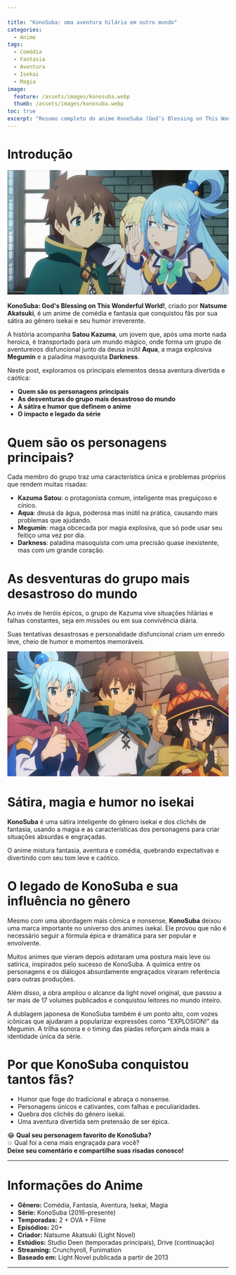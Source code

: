 ```yaml
---

title: "KonoSuba: uma aventura hilária em outro mundo"
categories:
  - Anime
tags:
  - Comédia
  - Fantasia
  - Aventura
  - Isekai
  - Magia
image:
  feature: /assets/images/konosuba.webp
  thumb: /assets/images/konosuba.webp
toc: true
excerpt: "Resumo completo do anime KonoSuba (God’s Blessing on This Wonderful World!). Uma sátira hilária do gênero isekai, com personagens caóticos, magia e situações absurdas."
---
```


# Introdução

![KonoSuba - Kazuma, Aqua, Megumin e Darkness](/assets/images/konosuba.webp)

**KonoSuba: God's Blessing on This Wonderful World!**, criado por **Natsume Akatsuki**, é um anime de comédia e fantasia que conquistou fãs por sua sátira ao gênero isekai e seu humor irreverente.

A história acompanha **Satou Kazuma**, um jovem que, após uma morte nada heroica, é transportado para um mundo mágico, onde forma um grupo de aventureiros disfuncional junto da deusa inútil **Aqua**, a maga explosiva **Megumin** e a paladina masoquista **Darkness**.

Neste post, exploramos os principais elementos dessa aventura divertida e caótica:

- **Quem são os personagens principais**  
- **As desventuras do grupo mais desastroso do mundo**  
- **A sátira e humor que definem o anime**  
- **O impacto e legado da série**  

# Quem são os personagens principais?

Cada membro do grupo traz uma característica única e problemas próprios que rendem muitas risadas:

- **Kazuma Satou**: o protagonista comum, inteligente mas preguiçoso e cínico.  
- **Aqua**: deusa da água, poderosa mas inútil na prática, causando mais problemas que ajudando.  
- **Megumin**: maga obcecada por magia explosiva, que só pode usar seu feitiço uma vez por dia.  
- **Darkness**: paladina masoquista com uma precisão quase inexistente, mas com um grande coração.

# As desventuras do grupo mais desastroso do mundo

Ao invés de heróis épicos, o grupo de Kazuma vive situações hilárias e falhas constantes, seja em missões ou em sua convivência diária.  

Suas tentativas desastrosas e personalidade disfuncional criam um enredo leve, cheio de humor e momentos memoráveis.

![O grupo disfuncional de KonoSuba](/assets/images/konosuba2.webp)

# Sátira, magia e humor no isekai

**KonoSuba** é uma sátira inteligente do gênero isekai e dos clichês de fantasia, usando a magia e as características dos personagens para criar situações absurdas e engraçadas.  

O anime mistura fantasia, aventura e comédia, quebrando expectativas e divertindo com seu tom leve e caótico.

# O legado de KonoSuba e sua influência no gênero

Mesmo com uma abordagem mais cômica e nonsense, **KonoSuba** deixou uma marca importante no universo dos animes isekai. Ele provou que não é necessário seguir a fórmula épica e dramática para ser popular e envolvente.

Muitos animes que vieram depois adotaram uma postura mais leve ou satírica, inspirados pelo sucesso de KonoSuba. A química entre os personagens e os diálogos absurdamente engraçados viraram referência para outras produções.

Além disso, a obra ampliou o alcance da light novel original, que passou a ter mais de 17 volumes publicados e conquistou leitores no mundo inteiro.

A dublagem japonesa de KonoSuba também é um ponto alto, com vozes icônicas que ajudaram a popularizar expressões como "EXPLOSION!" da Megumin. A trilha sonora e o timing das piadas reforçam ainda mais a identidade única da série.

# Por que KonoSuba conquistou tantos fãs?

- Humor que foge do tradicional e abraça o nonsense.  
- Personagens únicos e cativantes, com falhas e peculiaridades.  
- Quebra dos clichês do gênero isekai.  
- Uma aventura divertida sem pretensão de ser épica.  

😂 **Qual seu personagem favorito de KonoSuba?**  
💥 Qual foi a cena mais engraçada para você?  
**Deixe seu comentário e compartilhe suas risadas conosco!**

---

# Informações do Anime

- **Gênero:** Comédia, Fantasia, Aventura, Isekai, Magia  
- **Série:** KonoSuba (2016–presente)  
- **Temporadas:** 2 + OVA + Filme  
- **Episódios:** 20+  
- **Criador:** Natsume Akatsuki (Light Novel)  
- **Estúdios:** Studio Deen (temporadas principais), Drive (continuação)  
- **Streaming:** Crunchyroll, Funimation  
- **Baseado em:** Light Novel publicada a partir de 2013  

---

